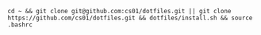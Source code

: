 `cd ~ && git clone git@github.com:cs01/dotfiles.git || git clone https://github.com/cs01/dotfiles.git && dotfiles/install.sh && source .bashrc`
